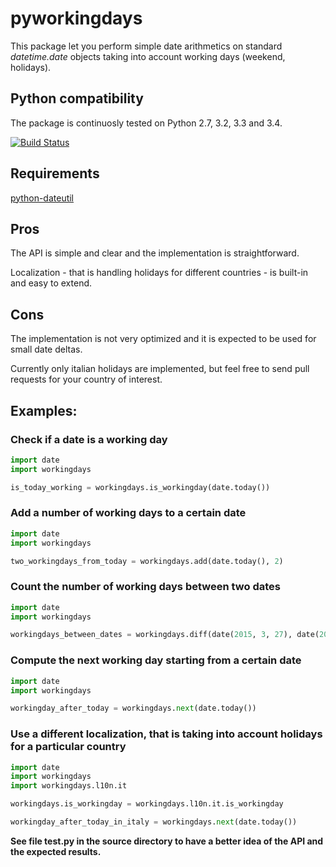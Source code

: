 # pyworkingdays

This package let you perform simple date arithmetics on standard *datetime.date* objects taking into account working days (weekend, holidays).

## Python compatibility

The package is continuosly tested on Python 2.7, 3.2, 3.3 and 3.4.

[![Build Status](https://travis-ci.org/baxeico/pyworkingdays.svg?branch=master)](https://travis-ci.org/baxeico/pyworkingdays)

## Requirements

[python-dateutil](https://pypi.python.org/pypi/python-dateutil)

## Pros

The API is simple and clear and the implementation is straightforward.

Localization - that is handling holidays for different countries - is built-in and easy to extend.

## Cons

The implementation is not very optimized and it is expected to be used for small date deltas.

Currently only italian holidays are implemented, but feel free to send pull requests for your country of interest.

## Examples:

### Check if a date is a working day

```python
import date
import workingdays

is_today_working = workingdays.is_workingday(date.today())
```

### Add a number of working days to a certain date

```python
import date
import workingdays

two_workingdays_from_today = workingdays.add(date.today(), 2)
```

### Count the number of working days between two dates

```python
import date
import workingdays

workingdays_between_dates = workingdays.diff(date(2015, 3, 27), date(2015, 3, 25))
```

### Compute the next working day starting from a certain date

```python
import date
import workingdays

workingday_after_today = workingdays.next(date.today())
```

### Use a different localization, that is taking into account holidays for a particular country

```python
import date
import workingdays
import workingdays.l10n.it

workingdays.is_workingday = workingdays.l10n.it.is_workingday

workingday_after_today_in_italy = workingdays.next(date.today())
```

**See file test.py in the source directory to have a better idea of the API and the expected results.**